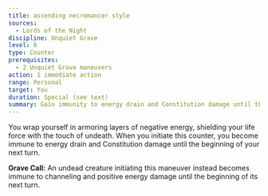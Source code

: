 ```yaml
---
title: ascending necromancer style
sources:
  - Lords of the Night
discipline: Unquiet Grave
level: 6
type: Counter
prerequisites:
  - 2 Unquiet Grave maneuvers
action: 1 immediate action
range: Personal
target: You
duration: Special (see text)
summary: Gain immunity to energy drain and Constitution damage until the beginning of your next turn.
---
```


You wrap yourself in armoring layers of negative energy, shielding your life force with the touch of undeath. When you initiate this counter, you become immune to energy drain and Constitution damage until the beginning of your next turn.

**Grave Call:** An undead creature initiating this maneuver instead becomes immune to channeling and positive energy damage until the beginning of its next turn.
